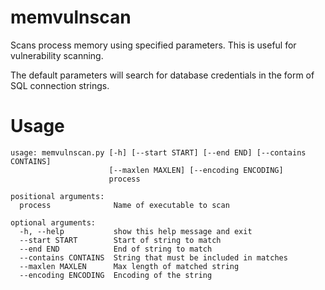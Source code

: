 # memvulnscan

Scans process memory using specified parameters. This is useful for
vulnerability scanning.

The default parameters will search for database credentials in the form of
SQL connection strings.

# Usage

    usage: memvulnscan.py [-h] [--start START] [--end END] [--contains CONTAINS]
                          [--maxlen MAXLEN] [--encoding ENCODING]
                          process

    positional arguments:
      process              Name of executable to scan

    optional arguments:
      -h, --help           show this help message and exit
      --start START        Start of string to match
      --end END            End of string to match
      --contains CONTAINS  String that must be included in matches
      --maxlen MAXLEN      Max length of matched string
      --encoding ENCODING  Encoding of the string